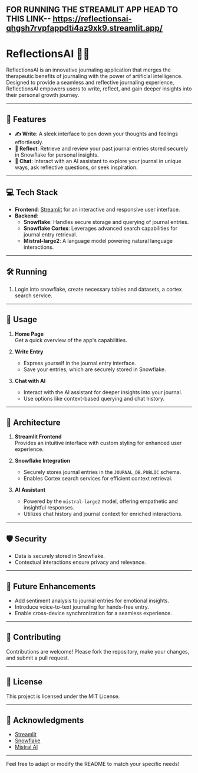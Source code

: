 FOR RUNNING THE STREAMLIT APP HEAD TO THIS LINK-- https://reflectionsai-qhgsh7rvpfappdti4az9xk9.streamlit.app/
---

# ReflectionsAI 📖✨  

ReflectionsAI is an innovative journaling application that merges the therapeutic benefits of journaling with the power of artificial intelligence. Designed to provide a seamless and reflective journaling experience, ReflectionsAI empowers users to write, reflect, and gain deeper insights into their personal growth journey.

---

## 🌟 Features  

- **✍️ Write**: A sleek interface to pen down your thoughts and feelings effortlessly.  
- **💭 Reflect**: Retrieve and review your past journal entries stored securely in Snowflake for personal insights.  
- **🤖 Chat**: Interact with an AI assistant to explore your journal in unique ways, ask reflective questions, or seek inspiration.  

---

## 💻 Tech Stack  

- **Frontend**: [Streamlit](https://streamlit.io/) for an interactive and responsive user interface.  
- **Backend**:  
  - **Snowflake**: Handles secure storage and querying of journal entries.  
  - **Snowflake Cortex**: Leverages advanced search capabilities for journal entry retrieval.  
  - **Mistral-large2**: A language model powering natural language interactions.  

---

## 🛠️ Running 

1. Login into snowflake, create necessary tables and datasets, a cortex search service.
---

## 📜 Usage  

1. **Home Page**  
   Get a quick overview of the app's capabilities.  

2. **Write Entry**  
   - Express yourself in the journal entry interface.  
   - Save your entries, which are securely stored in Snowflake.  

3. **Chat with AI**  
   - Interact with the AI assistant for deeper insights into your journal.  
   - Use options like context-based querying and chat history.  

---

## 🧩 Architecture  

1. **Streamlit Frontend**  
   Provides an intuitive interface with custom styling for enhanced user experience.  

2. **Snowflake Integration**  
   - Securely stores journal entries in the `JOURNAL_DB.PUBLIC` schema.  
   - Enables Cortex search services for efficient context retrieval.  

3. **AI Assistant**  
   - Powered by the `mistral-large2` model, offering empathetic and insightful responses.  
   - Utilizes chat history and journal context for enriched interactions.  

---

## 🛡️ Security  

- Data is securely stored in Snowflake.  
- Contextual interactions ensure privacy and relevance.  

---

## 🚀 Future Enhancements  

- Add sentiment analysis to journal entries for emotional insights.  
- Introduce voice-to-text journaling for hands-free entry.  
- Enable cross-device synchronization for a seamless experience.  

---

## 🤝 Contributing  

Contributions are welcome! Please fork the repository, make your changes, and submit a pull request.  

---

## 📄 License  

This project is licensed under the MIT License.  

---

## 🙏 Acknowledgments  

- [Streamlit](https://streamlit.io/)  
- [Snowflake](https://www.snowflake.com/)  
- [Mistral AI](https://mistral.ai/)  

---

Feel free to adapt or modify the README to match your specific needs!
